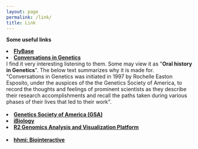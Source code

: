 ```yaml
---
layout: page
permalink: /link/
title: Link
---
```

<b> Some useful links</b><br>

<li>
<a href="http://flybase.org/"><b>FlyBase</b></a><br>

<li>
<a href="http://www.genestory.org/projectDev.html"><b>Conversations in Genetics</b></a><br>
I find it very interesting listening to them. Some may view it as "<b>Oral history in Genetics</b>". The below text summarizes why it is made for.<br> 
"Conversations in Genetics was initiated in 1997 by Rochelle Easton Esposito, under the auspices of the the Genetics Society of America, to record the thoughts and feelings of prominent scientists as they describe their research accomplishments and recall the paths taken during various phases of their lives that led to their work".<br><br>


<li>
<a href="https://genetics-gsa.org/about-gsa/"><b>Genetics Society of America (GSA)</b></a><br>


<li>
<a href="https://www.ibiology.org/"><b>iBiology</b></a><br>


<li>
<a href="https://hgserver1.amc.nl/cgi-bin/r2/main.cgi?open_page=login"><b>R2 Genomics Analysis and Visualization Platform</b></a><br>
</li><br>

<li>
<a href="https://www.biointeractive.org/"><b>hhmi: Biointeractive</b></a><br>


